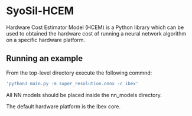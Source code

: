 # SyoSil-HCEM

Hardware Cost Estimator Model (HCEM) is a Python library which can be used to obtained the hardware cost of running a neural network algorithm on a specific hardware platform.


## Running an example

From the top-level directory execute the following commnd:

```bash
'python3 main.py -m super_resolution.onnx -c ibex'
```

All NN models should be placed inside the nn_models directory.

The default hardware platform is the Ibex core.
